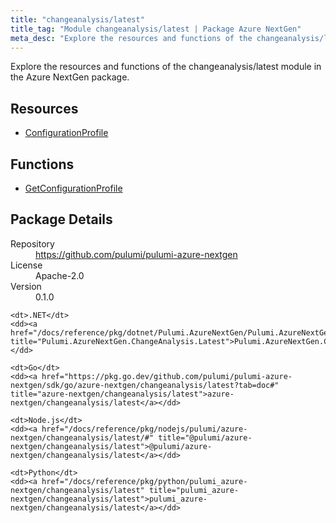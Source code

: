 ```yaml
---
title: "changeanalysis/latest"
title_tag: "Module changeanalysis/latest | Package Azure NextGen"
meta_desc: "Explore the resources and functions of the changeanalysis/latest module in the Azure NextGen package."
---
```


<!-- WARNING: this file was generated by Pulumi Docs Generator. -->
<!-- Do not edit by hand unless you're certain you know what you are doing! -->

Explore the resources and functions of the changeanalysis/latest module in the Azure NextGen package.

<h2 id="resources">Resources</h2>
<ul class="api">
    <li><a href="configurationprofile" title="ConfigurationProfile"><span class="symbol resource"></span>ConfigurationProfile</a></li>
</ul>

<h2 id="functions">Functions</h2>
<ul class="api">
    <li><a href="getconfigurationprofile" title="GetConfigurationProfile"><span class="symbol function"></span>GetConfigurationProfile</a></li>
</ul>

<h2 id="package-details">Package Details</h2>
<dl class="package-details">
	<dt>Repository</dt>
	<dd><a href="https://github.com/pulumi/pulumi-azure-nextgen">https://github.com/pulumi/pulumi-azure-nextgen</a></dd>
	<dt>License</dt>
	<dd>Apache-2.0</dd>
	<dt>Version</dt>
	<dd>0.1.0</dd>
</dl>



<dl class="tabular">

    <dt>.NET</dt>
    <dd><a href="/docs/reference/pkg/dotnet/Pulumi.AzureNextGen/Pulumi.AzureNextGen.ChangeAnalysis.Latest.html" title="Pulumi.AzureNextGen.ChangeAnalysis.Latest">Pulumi.AzureNextGen.ChangeAnalysis.Latest</a></dd>

    <dt>Go</dt>
    <dd><a href="https://pkg.go.dev/github.com/pulumi/pulumi-azure-nextgen/sdk/go/azure-nextgen/changeanalysis/latest?tab=doc#" title="azure-nextgen/changeanalysis/latest">azure-nextgen/changeanalysis/latest</a></dd>

    <dt>Node.js</dt>
    <dd><a href="/docs/reference/pkg/nodejs/pulumi/azure-nextgen/changeanalysis/latest/#" title="@pulumi/azure-nextgen/changeanalysis/latest">@pulumi/azure-nextgen/changeanalysis/latest</a></dd>

    <dt>Python</dt>
    <dd><a href="/docs/reference/pkg/python/pulumi_azure-nextgen/changeanalysis/latest" title="pulumi_azure-nextgen/changeanalysis/latest">pulumi_azure-nextgen/changeanalysis/latest</a></dd>

</dl>

